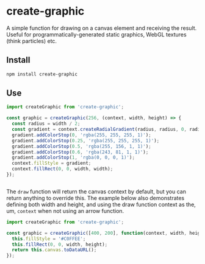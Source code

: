 # create-graphic

A simple function for drawing on a canvas element and receiving the result. Useful for programmatically-generated static graphics, WebGL textures (think particles) etc.

## Install

```bash
npm install create-graphic
```

## Use

```js
import createGraphic from 'create-graphic';

const graphic = createGraphic(256, (context, width, height) => {
  const radius = width / 2;
  const gradient = context.createRadialGradient(radius, radius, 0, radius, radius, radius);
  gradient.addColorStop(0, 'rgba(255, 255, 255, 1)');
  gradient.addColorStop(0.25, 'rgba(255, 255, 255, 1)');
  gradient.addColorStop(0.5, 'rgba(255, 156, 1, 1)');
  gradient.addColorStop(0.6, 'rgba(243, 81, 1, 1)');
  gradient.addColorStop(1, 'rgba(0, 0, 0, 1)');
  context.fillStyle = gradient;
  context.fillRect(0, 0, width, width);
});
```

<img src="https://d1wo5a6yt2u5up.cloudfront.net/create-graphic-example.png" alt="">

The `draw` function will return the canvas context by default, but you can return anything to override this. The example below also demonstrates defining both width and height, and using the draw function context as the, um, `context` when not using an arrow function.

```js
import createGraphic from 'create-graphic';

const graphic = createGraphic([400, 200], function(context, width, height) {
  this.fillStyle = '#C0FFEE';
  this.fillRect(0, 0, width, height);
  return this.canvas.toDataURL();
});
```
